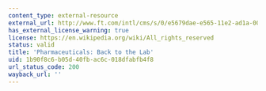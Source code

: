 ```yaml
---
content_type: external-resource
external_url: http://www.ft.com/intl/cms/s/0/e5679dae-e565-11e2-ad1a-00144feabdc0.html#axzz3FNYFnrPK
has_external_license_warning: true
license: https://en.wikipedia.org/wiki/All_rights_reserved
status: valid
title: 'Pharmaceuticals: Back to the Lab'
uid: 1b90f8c6-b05d-40fb-ac6c-018dfabfb4f8
url_status_code: 200
wayback_url: ''
---
```

